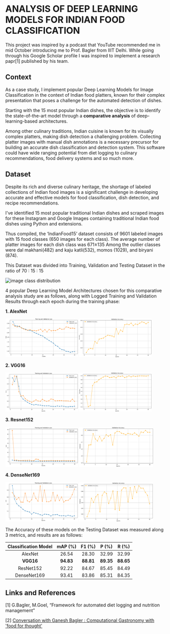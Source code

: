 # ANALYSIS OF DEEP LEARNING MODELS FOR INDIAN FOOD CLASSIFICATION


This project was inspired by a podcast that YouTube recommended me in mid October introducing me to Prof. Bagler from IIIT Delhi. While going through his Google Scholar profile I was inspired to implement a research papr[1] published by his team.

## Context
As a case study, I implement popular Deep Learning Models for Image Classification in the context of Indian food platters, known for their complex presentation that poses a challenge for the automated detection of dishes.

Starting with the 15 most popular Indian dishes, the objective is to identify the state-of-the-art model through a **comparative analysis** of deep-learning-based architectures.

Among other culinary traditions, Indian cuisine is known for its visually complex platters, making dish detection a challenging problem. Collecting platter images with manual dish annotations is a necessary precursor for building an accurate dish classification and detection system. This software could have wide ranging potential from diet logging to culinary recommendations, food delivery systems and so much more. 

## Dataset

Despite its rich and diverse culinary heritage, the shortage of labeled collections of Indian food images is a significant challenge in developing accurate and effective models for food classification, dish detection, and recipe recommendations.

I've identified 15 most popular traditional Indian dishes and scraped images for these Instagram and Google Images containing traditional Indian food dishes using Python and extensions.

Thus compiled, the ‘IndianFood15’ dataset consists of 9601 labeled images with 15 food classes (650 images for each class). The average number of platter images for each dish class was 671±135 Among the outlier classes were dal makhani(482) and kaju katli(532), momos (1029), and biryani (874).

This Dataset was divided into Training, Validation and Testing Dataset in the ratio of 70 : 15 : 15 

![image class distribution](https://github.com/user-attachments/assets/4fec495f-5040-4902-8c77-2b1d4730039d)


4 popular Deep Learning Model Architectures chosen for this comparative analysis study are as follows, along with Logged Training and Validation Results through each epoch during the training phase:

**1. AlexNet**

<img src="assets/alexnet loss.png" alt="alexnet loss" width="45%" /> <img src="assets/alexnet accuracy.png" alt="alexnet acc" width="45%" />

**2. VGG16**

<img src="assets/vgg16 loss.png" alt="vgg loss" width="45%" /> <img src="assets/vgg16 accuracy.png" alt="vgg acc" width="45%" />

**3. Resnet152**
   
<img src="assets/resnet loss.png" alt="resnet loss" width="45%" /> <img src="assets/resnet accuracy.png" alt="resnet acc" width="46%" />

**4. DenseNet169**
   
<img src="assets/densenet loss.png" alt="densenet loss" width="45%" /> <img src="assets/densenet accuracy.png" alt="densenet acc" width="46%" />


The Accuracy of these models on the Testing Dataset was measured along 3 metrics, and results are as follows:

| **Classification Model** | **mAP (%)** | **F1 (%)** |**P (%)**  | **R (%)**  |
|:--------------------:|:-------:|:------:|:------:|:------:|
| AlexNet              | 26.54   | 28.30  | 32.99  | 32.99  |
|**VGG16**               | **94.83**   | **88.81**  | **89.35**  | **88.65** |
| ResNet152            | 92.22   | 84.67  | 85.45  | 84.49  |
| DenseNet169          | 93.41   | 83.86  | 85.31  | 84.35  |

## Links and References

[1] G.Bagler, M.Goel, “Framework for automated diet logging and nutrition management”

[2] <a href="https://youtu.be/_RgdXdaX6_E?si=9U2NUBlUSvurmvf_" target="_blank">Conversation with Ganesh Bagler : Computational Gastronomy with 'food for thought'</a>

